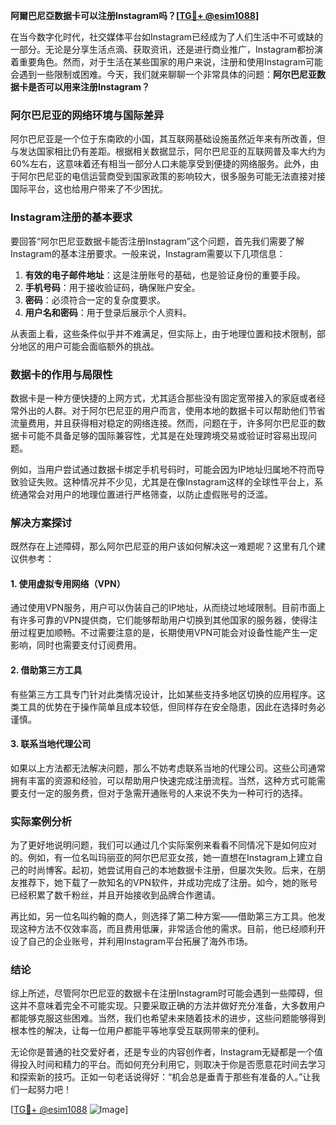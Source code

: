 **阿爾巴尼亞数据卡可以注册Instagram吗？[[TG💪+ @esim1088](https://t.me/s/esim1088)]**

在当今数字化时代，社交媒体平台如Instagram已经成为了人们生活中不可或缺的一部分。无论是分享生活点滴、获取资讯，还是进行商业推广，Instagram都扮演着重要角色。然而，对于生活在某些国家的用户来说，注册和使用Instagram可能会遇到一些限制或困难。今天，我们就来聊聊一个非常具体的问题：**阿尔巴尼亚数据卡是否可以用来注册Instagram？**

### 阿尔巴尼亚的网络环境与国际差异

阿尔巴尼亚是一个位于东南欧的小国，其互联网基础设施虽然近年来有所改善，但与发达国家相比仍有差距。根据相关数据显示，阿尔巴尼亚的互联网普及率大约为60%左右，这意味着还有相当一部分人口未能享受到便捷的网络服务。此外，由于阿尔巴尼亚的电信运营商受到国家政策的影响较大，很多服务可能无法直接对接国际平台，这也给用户带来了不少困扰。

### Instagram注册的基本要求

要回答“阿尔巴尼亚数据卡能否注册Instagram”这个问题，首先我们需要了解Instagram的基本注册要求。一般来说，Instagram需要以下几项信息：

1. **有效的电子邮件地址**：这是注册账号的基础，也是验证身份的重要手段。
2. **手机号码**：用于接收验证码，确保账户安全。
3. **密码**：必须符合一定的复杂度要求。
4. **用户名和密码**：用于登录后展示个人资料。

从表面上看，这些条件似乎并不难满足，但实际上，由于地理位置和技术限制，部分地区的用户可能会面临额外的挑战。

### 数据卡的作用与局限性

数据卡是一种方便快捷的上网方式，尤其适合那些没有固定宽带接入的家庭或者经常外出的人群。对于阿尔巴尼亚的用户而言，使用本地的数据卡可以帮助他们节省流量费用，并且获得相对稳定的网络连接。然而，问题在于，许多阿尔巴尼亚的数据卡可能不具备足够的国际兼容性，尤其是在处理跨境交易或验证时容易出现问题。

例如，当用户尝试通过数据卡绑定手机号码时，可能会因为IP地址归属地不符而导致验证失败。这种情况并不少见，尤其是在像Instagram这样的全球性平台上，系统通常会对用户的地理位置进行严格筛查，以防止虚假账号的泛滥。

### 解决方案探讨

既然存在上述障碍，那么阿尔巴尼亚的用户该如何解决这一难题呢？这里有几个建议供参考：

#### 1. 使用虚拟专用网络（VPN）

通过使用VPN服务，用户可以伪装自己的IP地址，从而绕过地域限制。目前市面上有许多可靠的VPN提供商，它们能够帮助用户切换到其他国家的服务器，使得注册过程更加顺畅。不过需要注意的是，长期使用VPN可能会对设备性能产生一定影响，同时也需要支付订阅费用。

#### 2. 借助第三方工具

有些第三方工具专门针对此类情况设计，比如某些支持多地区切换的应用程序。这类工具的优势在于操作简单且成本较低，但同样存在安全隐患，因此在选择时务必谨慎。

#### 3. 联系当地代理公司

如果以上方法都无法解决问题，那么不妨考虑联系当地的代理公司。这些公司通常拥有丰富的资源和经验，可以帮助用户快速完成注册流程。当然，这种方式可能需要支付一定的服务费，但对于急需开通账号的人来说不失为一种可行的选择。

### 实际案例分析

为了更好地说明问题，我们可以通过几个实际案例来看看不同情况下是如何应对的。例如，有一位名叫玛丽亚的阿尔巴尼亚女孩，她一直想在Instagram上建立自己的时尚博客。起初，她尝试用自己的本地数据卡注册，但屡次失败。后来，在朋友推荐下，她下载了一款知名的VPN软件，并成功完成了注册。如今，她的账号已经积累了数千粉丝，并且开始接收到品牌合作邀请。

再比如，另一位名叫约翰的商人，则选择了第二种方案——借助第三方工具。他发现这种方法不仅效率高，而且费用低廉，非常适合他的需求。目前，他已经顺利开设了自己的企业账号，并利用Instagram平台拓展了海外市场。

### 结论

综上所述，尽管阿尔巴尼亚的数据卡在注册Instagram时可能会遇到一些障碍，但这并不意味着完全不可能实现。只要采取正确的方法并做好充分准备，大多数用户都能够克服这些困难。当然，我们也希望未来随着技术的进步，这些问题能够得到根本性的解决，让每一位用户都能平等地享受互联网带来的便利。

无论你是普通的社交爱好者，还是专业的内容创作者，Instagram无疑都是一个值得投入时间和精力的平台。而如何充分利用它，则取决于你是否愿意花时间去学习和探索新的技巧。正如一句老话说得好：“机会总是垂青于那些有准备的人。”让我们一起努力吧！

[[TG💪+ @esim1088](https://t.me/s/esim1088) ![Image](https://i.postimg.cc/4NQfJmqS/Snipaste-2025-05-13-00-14-12.png)]